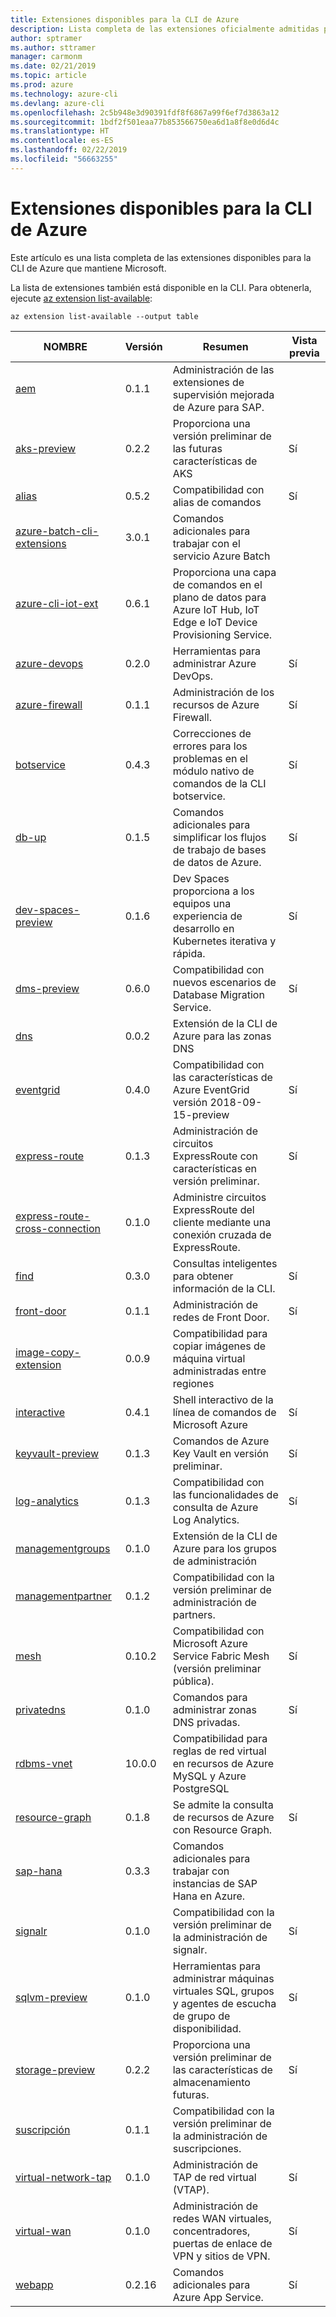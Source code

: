 ```yaml
---
title: Extensiones disponibles para la CLI de Azure
description: Lista completa de las extensiones oficialmente admitidas por la CLI de Azure.
author: sptramer
ms.author: sttramer
manager: carmonm
ms.date: 02/21/2019
ms.topic: article
ms.prod: azure
ms.technology: azure-cli
ms.devlang: azure-cli
ms.openlocfilehash: 2c5b948e3d90391fdf8f6867a99f6ef7d3863a12
ms.sourcegitcommit: 1bdf2f501eaa77b853566750ea6d1a8f8e0d6d4c
ms.translationtype: HT
ms.contentlocale: es-ES
ms.lasthandoff: 02/22/2019
ms.locfileid: "56663255"
---
```

# <a name="available-extensions-for-the-azure-cli"></a>Extensiones disponibles para la CLI de Azure

Este artículo es una lista completa de las extensiones disponibles para la CLI de Azure que mantiene Microsoft.

La lista de extensiones también está disponible en la CLI. Para obtenerla, ejecute [az extension list-available](/cli/azure/extension?view=azure-cli-latest#az-extension-list-available):

```azurecli-interactive
az extension list-available --output table
```

| NOMBRE | Versión | Resumen | Vista previa |
|------|---------|---------|---------|
| [aem](https://github.com/Azure/azure-cli-extensions) | 0.1.1 | Administración de las extensiones de supervisión mejorada de Azure para SAP. |  |
| [aks-preview](https://github.com/Azure/azure-cli-extensions/tree/master/src/aks-preview) | 0.2.2 | Proporciona una versión preliminar de las futuras características de AKS | Sí |
| [alias](https://github.com/Azure/azure-cli-extensions) | 0.5.2 | Compatibilidad con alias de comandos | Sí |
| [azure-batch-cli-extensions](https://github.com/Azure/azure-batch-cli-extensions) | 3.0.1 | Comandos adicionales para trabajar con el servicio Azure Batch |  |
| [azure-cli-iot-ext](https://github.com/azure/azure-iot-cli-extension) | 0.6.1 | Proporciona una capa de comandos en el plano de datos para Azure IoT Hub, IoT Edge e IoT Device Provisioning Service. |  |
| [azure-devops](https://github.com/Microsoft/azure-devops-cli-extension) | 0.2.0 | Herramientas para administrar Azure DevOps. | Sí |
| [azure-firewall](https://github.com/Azure/azure-cli-extensions/tree/master/src/azure-firewall) | 0.1.1 | Administración de los recursos de Azure Firewall. | Sí |
| [botservice](https://github.com/Azure/azure-cli-extensions) | 0.4.3 | Correcciones de errores para los problemas en el módulo nativo de comandos de la CLI botservice. | Sí |
| [db-up](https://github.com/Azure/azure-cli-extensions/tree/master/src/db-up) | 0.1.5 | Comandos adicionales para simplificar los flujos de trabajo de bases de datos de Azure. | Sí |
| [dev-spaces-preview](https://github.com/Azure/azure-cli-extensions) | 0.1.6 | Dev Spaces proporciona a los equipos una experiencia de desarrollo en Kubernetes iterativa y rápida. | Sí |
| [dms-preview](https://github.com/Azure/azure-cli-extensions/tree/master/src/dms-preview) | 0.6.0 | Compatibilidad con nuevos escenarios de Database Migration Service. | Sí |
| [dns](https://github.com/Azure/azure-cli-extensions) | 0.0.2 | Extensión de la CLI de Azure para las zonas DNS |  |
| [eventgrid](https://github.com/Azure/azure-cli-extensions) | 0.4.0 | Compatibilidad con las características de Azure EventGrid versión 2018-09-15-preview | Sí |
| [express-route](https://github.com/Azure/azure-cli-extensions/tree/master/src/express-route) | 0.1.3 | Administración de circuitos ExpressRoute con características en versión preliminar. | Sí |
| [express-route-cross-connection](https://github.com/Azure/azure-cli-extensions/tree/master/src/express-route-cross-connection) | 0.1.0 | Administre circuitos ExpressRoute del cliente mediante una conexión cruzada de ExpressRoute. |  |
| [find](https://github.com/Azure/azure-cli-extensions/tree/master/src/find) | 0.3.0 | Consultas inteligentes para obtener información de la CLI. | Sí |
| [front-door](https://github.com/Azure/azure-cli-extensions/tree/master/src/front-door) | 0.1.1 | Administración de redes de Front Door. | Sí |
| [image-copy-extension](https://github.com/Azure/azure-cli-extensions) | 0.0.9 | Compatibilidad para copiar imágenes de máquina virtual administradas entre regiones |  |
| [interactive](https://github.com/Azure/azure-cli) | 0.4.1 | Shell interactivo de la línea de comandos de Microsoft Azure | Sí |
| [keyvault-preview](https://github.com/Azure/azure-keyvault-cli-extension) | 0.1.3 | Comandos de Azure Key Vault en versión preliminar. | Sí |
| [log-analytics](https://github.com/Azure/azure-cli-extensions/tree/master/src/log-analytics) | 0.1.3 | Compatibilidad con las funcionalidades de consulta de Azure Log Analytics. | Sí |
| [managementgroups](https://github.com/Azure/azure-cli-extensions) | 0.1.0 | Extensión de la CLI de Azure para los grupos de administración |  |
| [managementpartner](https://github.com/Azure/azure-cli-extensions) | 0.1.2 | Compatibilidad con la versión preliminar de administración de partners. |  |
| [mesh](https://github.com/Azure/azure-cli-extensions) | 0.10.2 | Compatibilidad con Microsoft Azure Service Fabric Mesh (versión preliminar pública). | Sí |
| [privatedns](https://github.com/Azure/azure-cli-extensions) | 0.1.0 | Comandos para administrar zonas DNS privadas. | Sí |
| [rdbms-vnet](https://github.com/Azure/azure-cli-extensions) | 10.0.0 | Compatibilidad para reglas de red virtual en recursos de Azure MySQL y Azure PostgreSQL |  |
| [resource-graph](https://github.com/Azure/azure-cli-extensions/tree/master/src/resource-graph) | 0.1.8 | Se admite la consulta de recursos de Azure con Resource Graph. | Sí |
| [sap-hana](https://github.com/Azure/azure-hanaonazure-cli-extension) | 0.3.3 | Comandos adicionales para trabajar con instancias de SAP Hana en Azure. |  |
| [signalr](https://github.com/Azure/azure-cli-extensions) | 0.1.0 | Compatibilidad con la versión preliminar de la administración de signalr. | Sí |
| [sqlvm-preview](https://github.com/Azure/azure-cli-extensions/tree/master/src/sqlvm-preview) | 0.1.0 | Herramientas para administrar máquinas virtuales SQL, grupos y agentes de escucha de grupo de disponibilidad. | Sí |
| [storage-preview](https://github.com/Azure/azure-cli-extensions/tree/master/src/storage-preview) | 0.2.2 | Proporciona una versión preliminar de las características de almacenamiento futuras. | Sí |
| [suscripción](https://github.com/Azure/azure-cli-extensions) | 0.1.1 | Compatibilidad con la versión preliminar de la administración de suscripciones. |  |
| [virtual-network-tap](https://github.com/Azure/azure-cli-extensions/tree/master/src/virtual-network-tap) | 0.1.0 | Administración de TAP de red virtual (VTAP). | Sí |
| [virtual-wan](https://github.com/Azure/azure-cli-extensions/tree/master/src/virtual-wan) | 0.1.0 | Administración de redes WAN virtuales, concentradores, puertas de enlace de VPN y sitios de VPN. | Sí |
| [webapp](https://github.com/Azure/azure-cli-extensions) | 0.2.16 | Comandos adicionales para Azure App Service. | Sí |